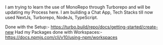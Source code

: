 I am trying to learn the use of MonoRepo through Turborepo and will be updating my Process here. I am building a Chat App, Tech Stacks till now used 
NextJs, Turborepo, NodeJs, TypeScript.

Done with the Setup:- https://turbo.build/repo/docs/getting-started/create-new
Had my Packages done with Workspaces:- https://docs.npmjs.com/cli/v10/using-npm/workspaces
